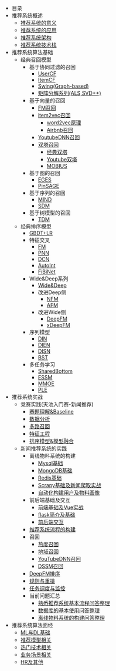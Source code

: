 <!-- docs/_sidebar.md -->

* 目录
* 推荐系统概述
    * [推荐系统的意义](/推荐系统概述/推荐系统的意义)
    * [推荐系统的应用](/推荐系统概述/推荐系统的应用)
    * [推荐系统架构](/推荐系统概述/推荐系统架构)
    * [推荐系统技术栈](/推荐系统概述/推荐系统技术栈)
* 推荐系统算法基础  
    * 经典召回模型
        * 基于协同过滤的召回
            * [UserCF]()
            * [ItemCF]()
            * [Swing(Graph-based)](/推荐算法基础/经典召回模型/基于协同过滤的召回/Swing(Graph-based))
            * [矩阵分解系列(ALS,SVD++)]()
        * 基于向量的召回
            * [FM召回]()
            * [item2vec召回]()
                * [word2vec原理]()
                * [Airbnb召回]()
            * [YoutubeDNN召回]()
            * [双塔召回]()
                * [经典双塔]()
                * [Youtube双塔]()
                * [MOBIUS]()
        * 基于图的召回
            * [EGES](/推荐算法基础/经典召回模型/基于图的召回/EGES)
            * [PinSAGE]()
        * 基于序列的召回
            * [MIND](/推荐算法基础/经典召回模型/基于序列的召回/MIND模型)
            * [SDM](/推荐算法基础/经典召回模型/基于序列的召回/SDM模型)
        * 基于树模型的召回
            * [TDM]()
    * 经典排序模型
        * [GBDT+LR](/推荐算法基础/经典排序模型/GBDT+LR)
        * 特征交叉
            * [FM](/推荐算法基础/经典排序模型/特征交叉/FM)
            * [PNN](/推荐算法基础/经典排序模型/特征交叉/PNN)
            * [DCN](/推荐算法基础/经典排序模型/特征交叉/DCN)
            * [AutoInt]()
            * [FiBiNet]()
        * Wide&Deep系列
            * [Wide&Deep](/推荐算法基础/经典排序模型/Wide&Deep系列/Wide&Deep)
            * 改进Deep侧
                * [NFM](/推荐算法基础/经典排序模型/Wide&Deep系列/NFM)
                * [AFM](/推荐算法基础/经典排序模型/Wide&Deep系列/AFM)
            * 改进Wide侧
                * [DeepFM](/推荐算法基础/经典排序模型/Wide&Deep系列/DeepFM)
                * [xDeepFM]()
        * 序列模型
            * [DIN](/推荐算法基础/经典排序模型/序列模型/DIN)
            * [DIEN](/推荐算法基础/经典排序模型/序列模型/DIEN)
            * [DISN]()
            * [BST]()
        * 多任务学习
            * [SharedBottom]()
            * [ESSM]()
            * [MMOE]()
            * [PLE]()
* 推荐系统实战
    * 竞赛实践(天池入门赛-新闻推荐)
        * [赛题理解&Baseline](/推荐系统实战/竞赛实践/markdown/赛题理解+Baseline)
        * [数据分析](/推荐系统实战/竞赛实践/markdown/数据分析)
        * [多路召回](/推荐系统实战/竞赛实践/markdown/多路召回)
        * [特征工程](/推荐系统实战/竞赛实践/markdown/特征工程)
        * [排序模型&模型融合](/推荐系统实战/竞赛实践/markdown/排序模型&模型融合)
    * 新闻推荐系统的实践
        * 离线物料系统的构建
            * [Mysql基础](/推荐系统实战/新闻推荐系统实践/Mysql基础)
            * [MongoDB基础](/推荐系统实战/新闻推荐系统实践/MongoDB基础)
            * [Redis基础](/推荐系统实战/新闻推荐系统实践/Redis基础)
            * [Scrapy基础及新闻爬取实战](/推荐系统实战/新闻推荐系统实践/scrapy基础及新闻爬取实战)
            * [自动化构建用户及物料画像](/推荐系统实战/新闻推荐系统实践/自动化构建用户及物料画像)
        * 前后端基础及交互
            * [前端基础及Vue实战](/推荐系统实战/新闻推荐系统实践/前端基础及Vue实战)
            * [flask简介及基础](/推荐系统实战/新闻推荐系统实践/flask简介及基础)
            * [前后端交互](/推荐系统实战/新闻推荐系统实践/前后端交互)
        * [推荐系统流程的构建](/推荐系统实战/新闻推荐系统实践/推荐系统流程的构建)
        * 召回
            - [热度召回]()
            - [地域召回]()
            * [YouTubeDNN召回](/推荐系统实战/新闻推荐系统实践/YouTubeDNN召回)
            * [DSSM召回](/推荐系统实战/新闻推荐系统实践/DSSM召回)
        * [DeepFM排序]()
        * [规则与重排]()
        * [任务调度与监控]()
        * 当前问题汇总
            * [熟悉推荐系统基本流程问答整理](/推荐系统实战/新闻推荐系统实践/熟悉推荐系统基本流程问答整理)
            * [数据库的基本使用问答整理](/推荐系统实战/新闻推荐系统实践/数据库的基本使用问答整理)
            * [离线物料系统的构建问答整理](/推荐系统实战/新闻推荐系统实践/离线物料系统的构建问答整理)
* 推荐系统算法面经
    * [ML与DL基础](/推荐算法面经/ML与DL基础)
    * [推荐模型相关](/推荐算法面经/推荐模型相关)
    * [热门技术相关](/推荐算法面经/热门技术相关)
    * [业务场景相关](/推荐算法面经/业务场景相关)
    * [HR及其他](/推荐算法面经/HR及其他)
